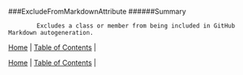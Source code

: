 ###ExcludeFromMarkdownAttribute
######Summary

            Excludes a class or member from being included in GitHub Markdown autogeneration.
            

[Home](../../README.md) | [Table of Contents](../../TableOfContents.md) | 


[Home](../../README.md) | [Table of Contents](../../TableOfContents.md) | 

